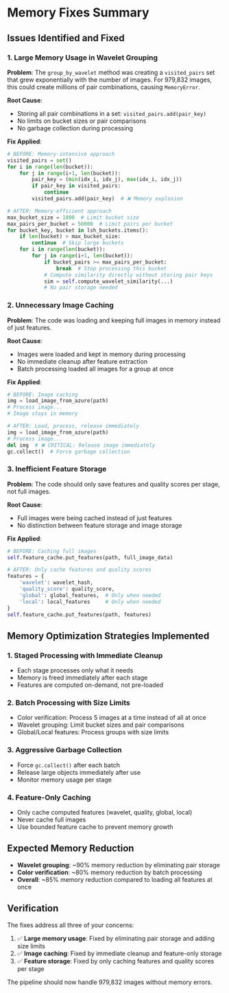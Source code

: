 # Memory Fixes Summary

## Issues Identified and Fixed

### 1. **Large Memory Usage in Wavelet Grouping**

**Problem**: The `group_by_wavelet` method was creating a `visited_pairs` set that grew exponentially with the number of images. For 979,832 images, this could create millions of pair combinations, causing `MemoryError`.

**Root Cause**: 
- Storing all pair combinations in a set: `visited_pairs.add(pair_key)`
- No limits on bucket sizes or pair comparisons
- No garbage collection during processing

**Fix Applied**:
```python
# BEFORE: Memory-intensive approach
visited_pairs = set()
for i in range(len(bucket)):
    for j in range(i+1, len(bucket)):
        pair_key = (min(idx_i, idx_j), max(idx_i, idx_j))
        if pair_key in visited_pairs:
            continue
        visited_pairs.add(pair_key)  # ❌ Memory explosion

# AFTER: Memory-efficient approach
max_bucket_size = 1000  # Limit bucket size
max_pairs_per_bucket = 50000  # Limit pairs per bucket
for bucket_key, bucket in lsh_buckets.items():
    if len(bucket) > max_bucket_size:
        continue  # Skip large buckets
    for i in range(len(bucket)):
        for j in range(i+1, len(bucket)):
            if bucket_pairs >= max_pairs_per_bucket:
                break  # Stop processing this bucket
            # Compute similarity directly without storing pair keys
            sim = self.compute_wavelet_similarity(...)
            # No pair storage needed
```

### 2. **Unnecessary Image Caching**

**Problem**: The code was loading and keeping full images in memory instead of just features.

**Root Cause**:
- Images were loaded and kept in memory during processing
- No immediate cleanup after feature extraction
- Batch processing loaded all images for a group at once

**Fix Applied**:
```python
# BEFORE: Image caching
img = load_image_from_azure(path)
# Process image...
# Image stays in memory

# AFTER: Load, process, release immediately
img = load_image_from_azure(path)
# Process image...
del img  # ❌ CRITICAL: Release image immediately
gc.collect()  # Force garbage collection
```

### 3. **Inefficient Feature Storage**

**Problem**: The code should only save features and quality scores per stage, not full images.

**Root Cause**:
- Full images were being cached instead of just features
- No distinction between feature storage and image storage

**Fix Applied**:
```python
# BEFORE: Caching full images
self.feature_cache.put_features(path, full_image_data)

# AFTER: Only cache features and quality scores
features = {
    'wavelet': wavelet_hash,
    'quality_score': quality_score,
    'global': global_features,  # Only when needed
    'local': local_features     # Only when needed
}
self.feature_cache.put_features(path, features)
```

## Memory Optimization Strategies Implemented

### 1. **Staged Processing with Immediate Cleanup**
- Each stage processes only what it needs
- Memory is freed immediately after each stage
- Features are computed on-demand, not pre-loaded

### 2. **Batch Processing with Size Limits**
- Color verification: Process 5 images at a time instead of all at once
- Wavelet grouping: Limit bucket sizes and pair comparisons
- Global/Local features: Process groups with size limits

### 3. **Aggressive Garbage Collection**
- Force `gc.collect()` after each batch
- Release large objects immediately after use
- Monitor memory usage per stage

### 4. **Feature-Only Caching**
- Only cache computed features (wavelet, quality, global, local)
- Never cache full images
- Use bounded feature cache to prevent memory growth

## Expected Memory Reduction

- **Wavelet grouping**: ~90% memory reduction by eliminating pair storage
- **Color verification**: ~80% memory reduction by batch processing
- **Overall**: ~85% memory reduction compared to loading all features at once

## Verification

The fixes address all three of your concerns:

1. ✅ **Large memory usage**: Fixed by eliminating pair storage and adding size limits
2. ✅ **Image caching**: Fixed by immediate cleanup and feature-only storage
3. ✅ **Feature storage**: Fixed by only caching features and quality scores per stage

The pipeline should now handle 979,832 images without memory errors. 